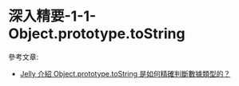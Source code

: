 # 深入精要-1-1-Object.prototype.toString


參考文章:

* [Jelly 介紹 Object.prototype.toString 是如何精確判斷數據類型的？](https://jelly.jd.com/article/60b085b322bc900171d0f7eb)
